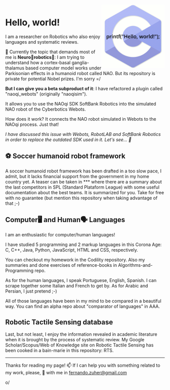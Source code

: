 <!--
**fernandozuher/fernandozuher** is a ✨ _special_ ✨ repository because its `README.md` (this file) appears on your GitHub profile.

Here are some ideas to get you started:

- 🔭 I’m currently working on ...
- 🌱 I’m currently learning ...
- 👯 I’m looking to collaborate on ...
- 🤔 I’m looking for help with ...
- 💬 Ask me about ...
- 📫 How to reach me: ...
- 😄 Pronouns: ...
- ⚡ Fun fact: ...
-->

<!--<img align="right" width="400" height="400" src="https://github.com/fernandozuher/fernandozuher/blob/master/images/carreta_furacao.webp">-->

<img align="right" width="200" src="https://github.com/fernandozuher/fernandozuher/blob/master/images/programming.gif">

# Hello, world!
 
I am a researcher on Robotics who also enjoy languages and systematic reviews.

🔭 Currently the topic that demands most of me is **Neuro🧠robotics🤖**: I am trying to understand how a cortex-basal ganglia-thalamus based computer model works under Parkisonian effects in a humanoid robot called NAO. But its repository is private for potential Nobel prizes. I'm sorry =/

**But I can give you a beta subproduct of it**: I have refactored a plugin called "naoqi_webots" (originally "naoqisim").

It allows you to use the NAOqi SDK SoftBank Robotics into the simulated NAO robot of the Cyberbotics Webots.
    
How does it work? It connects the NAO robot simulated in Webots to the NAOqi process. Just that! 
    
*I have discussed this issue with Webots, RobotLAB and SoftBank Robotics in order to replace the outdated SDK used in it. Let's see... 🤔*

## ⚽ Soccer humanoid robot framework
A soccer humanoid robot framework has been drafted in a too slow pace, I admit, but it lacks financial support from the government in my home country yet. A teaser can be taken in *** where there are a summary about the last competitors in SPL (Standard Plataform League) with some useful documentation about the best teams. It is summarized for you. Take for free with no guarantee (but mention this repository when taking advantage of that ;-)

## Computer🖥 and Human🗣 Languages
I am an enthusiastic for computer/human languages!

I have studied 5 programming and 2 markup languages in this Corona Age: C, C++, Java, Python, JavaScript, HTML and CSS, respectively.

You can checkout my homework in the Codility repository. Also my summaries and done exercises of reference-books in Algorithms-and-Programming repo.

As for the human languages, I speak Portuguese, English, Spanish. I can scrape together some Italian and French to get by. As for Arabic and Persian, I just pretend ;-)

All of those languages have been in my mind to be compared in a beautiful way. You can find an alpha repo about "comparator of languages" in AAA. 


## Robotic Tactile Sensing database
Last, but not least, I enjoy the information revealed in academic literature when it is brought by the process of systematic review. My Google Scholar/Scopus/Web of Knowledge site on Robotic Tactile Sensing has been cooked in a bain-marie in this repository: RTS.

---
Thanks for reading my page! 📫 If I can help you with something related to my work, please, 💬 with me in fernando.zuher@gmail.com 

o/
